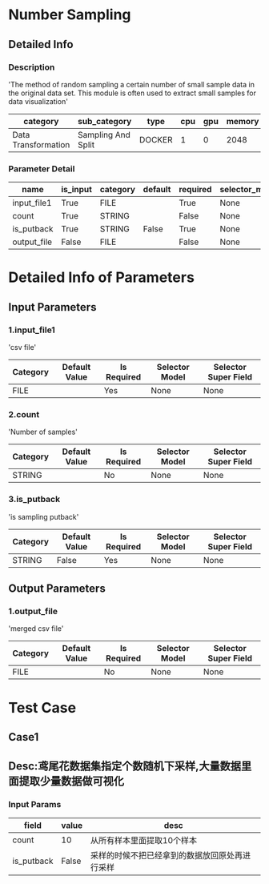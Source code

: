 # Number Sampling
## Detailed Info
### Description
'The method of random sampling a certain number of small sample data in the original data set. This module is often used to extract small samples for data visualization'


| category | sub_category | type | cpu | gpu | memory | pipe_status |
| --- | --- | --- | --- | --- | --- | --- |
| Data Transformation | Sampling And Split | DOCKER | 1 | 0 | 2048 | allow |


### Parameter Detail

| name | is_input | category | default | required | selector_model |
| --- | --- | --- | --- | --- | --- |
| input_file1 | True | FILE |  | True | None |
| count | True | STRING |  | False | None |
| is_putback | True | STRING | False | True | None |
| output_file | False | FILE |  | False | None |


# Detailed Info of Parameters
## Input Parameters
### 1.input_file1
'csv file'


| Category | Default Value | Is Required | Selector Model | Selector Super Field |
| --- | --- | --- | --- | --- |
| FILE |  | Yes | None | None |


### 2.count
'Number of samples'


| Category | Default Value | Is Required | Selector Model | Selector Super Field |
| --- | --- | --- | --- | --- |
| STRING |  | No | None | None |


### 3.is_putback
'is sampling putback'


| Category | Default Value | Is Required | Selector Model | Selector Super Field |
| --- | --- | --- | --- | --- |
| STRING | False | Yes | None | None |


## Output Parameters
### 1.output_file
'merged csv file'


| Category | Default Value | Is Required | Selector Model | Selector Super Field |
| --- | --- | --- | --- | --- |
| FILE |  | No | None | None |



# Test Case
## Case1
## Desc:鸢尾花数据集指定个数随机下采样,大量数据里面提取少量数据做可视化
### Input Params

| field | value | desc |
| --- | --- | --- |
| count | 10 | 从所有样本里面提取10个样本 |
| is_putback | False | 采样的时候不把已经拿到的数据放回原处再进行采样 |


